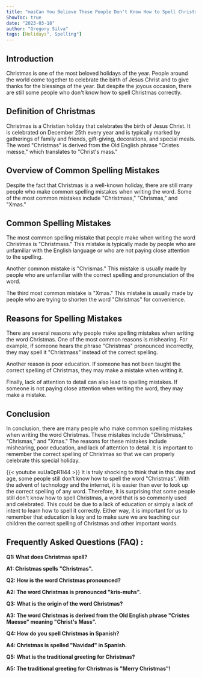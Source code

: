 ```yaml
---
title: "masCan You Believe These People Don't Know How to Spell Christmas?!"
ShowToc: true 
date: "2023-03-18"
author: "Gregory Silva" 
tags: [Holidays", Spelling"]
---
```

## Introduction

Christmas is one of the most beloved holidays of the year. People around the world come together to celebrate the birth of Jesus Christ and to give thanks for the blessings of the year. But despite the joyous occasion, there are still some people who don't know how to spell Christmas correctly. 

## Definition of Christmas

Christmas is a Christian holiday that celebrates the birth of Jesus Christ. It is celebrated on December 25th every year and is typically marked by gatherings of family and friends, gift-giving, decorations, and special meals. The word "Christmas" is derived from the Old English phrase "Cristes mæsse," which translates to "Christ's mass."

## Overview of Common Spelling Mistakes

Despite the fact that Christmas is a well-known holiday, there are still many people who make common spelling mistakes when writing the word. Some of the most common mistakes include "Christmass," "Chrismas," and "Xmas."

## Common Spelling Mistakes

The most common spelling mistake that people make when writing the word Christmas is "Christmass." This mistake is typically made by people who are unfamiliar with the English language or who are not paying close attention to the spelling.

Another common mistake is "Chrismas." This mistake is usually made by people who are unfamiliar with the correct spelling and pronunciation of the word.

The third most common mistake is "Xmas." This mistake is usually made by people who are trying to shorten the word "Christmas" for convenience.

## Reasons for Spelling Mistakes

There are several reasons why people make spelling mistakes when writing the word Christmas. One of the most common reasons is mishearing. For example, if someone hears the phrase "Christmas" pronounced incorrectly, they may spell it "Christmass" instead of the correct spelling.

Another reason is poor education. If someone has not been taught the correct spelling of Christmas, they may make a mistake when writing it.

Finally, lack of attention to detail can also lead to spelling mistakes. If someone is not paying close attention when writing the word, they may make a mistake.

## Conclusion

In conclusion, there are many people who make common spelling mistakes when writing the word Christmas. These mistakes include "Christmass," "Chrismas," and "Xmas." The reasons for these mistakes include mishearing, poor education, and lack of attention to detail. It is important to remember the correct spelling of Christmas so that we can properly celebrate this special holiday.

{{< youtube xuUa0pR1I44 >}} 
It is truly shocking to think that in this day and age, some people still don't know how to spell the word "Christmas". With the advent of technology and the internet, it is easier than ever to look up the correct spelling of any word. Therefore, it is surprising that some people still don't know how to spell Christmas, a word that is so commonly used and celebrated. This could be due to a lack of education or simply a lack of intent to learn how to spell it correctly. Either way, it is important for us to remember that education is key and to make sure we are teaching our children the correct spelling of Christmas and other important words.

## Frequently Asked Questions (FAQ) :
**Q1: What does Christmas spell?**

**A1: Christmas spells "Christmas".**

**Q2: How is the word Christmas pronounced?**

**A2: The word Christmas is pronounced "kris-muhs".**

**Q3: What is the origin of the word Christmas?**

**A3: The word Christmas is derived from the Old English phrase "Cristes Maesse" meaning "Christ's Mass".**

**Q4: How do you spell Christmas in Spanish?**

**A4: Christmas is spelled "Navidad" in Spanish.**

**Q5: What is the traditional greeting for Christmas?**

**A5: The traditional greeting for Christmas is "Merry Christmas"!**





